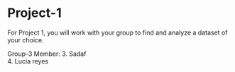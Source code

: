 # Project-1
For Project 1, you will work with your group to find and analyze a dataset of your choice.

Group-3 Member:
3. Sadaf <br>
4. Lucia reyes
